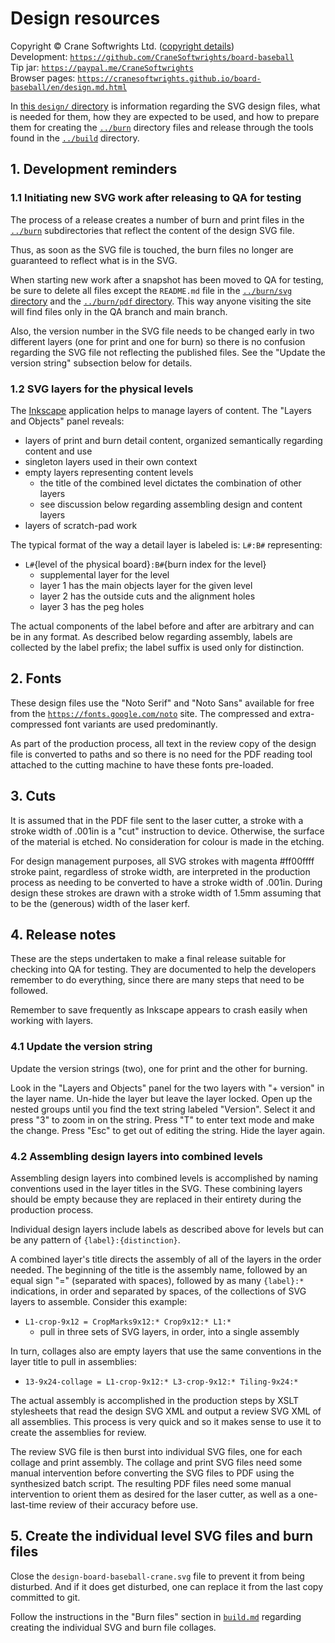 # Design resources

Copyright © Crane Softwrights Ltd. ([copyright details](../LICENSE))  
Development: [`https://github.com/CraneSoftwrights/board-baseball`](https://github.com/CraneSoftwrights/board-baseball)  
Tip jar: [`https://paypal.me/CraneSoftwrights`](https://paypal.me/CraneSoftwrights)  
Browser pages: [`https://cranesoftwrights.github.io/board-baseball/en/design.md.html`](https://cranesoftwrights.github.io/board-baseball/en/design.md.html)  

In [this `design/` directory](../design) is information regarding the SVG design files, what is needed for them, how they are expected to be used, and how to prepare them for creating the [`../burn`](burn.md) directory files and release through the tools found in the [`../build`](build.md) directory.

## 1. Development reminders

### 1.1 Initiating new SVG work after releasing to QA for testing

The process of a release creates a number of burn and print files in the [`../burn`](../burn) subdirectories that reflect the content of the design SVG file.

Thus, as soon as the SVG file is touched, the burn files no longer are guaranteed to reflect what is in the SVG.

When starting new work after a snapshot has been moved to QA for testing, be sure to delete all files except the `README.md` file in the [`../burn/svg` directory](../burn/svg) and the [`../burn/pdf` directory](../burn/pdf). This way anyone visiting the site will find files only in the QA branch and main branch.

Also, the version number in the SVG file needs to be changed early in two different layers (one for print and one for burn) so there is no confusion regarding the SVG file not reflecting the published files. See the "Update the version string" subsection below for details.

### 1.2 SVG layers for the physical levels

The [Inkscape](https://inkscape.org) application helps to manage layers of content. The "Layers and Objects" panel reveals:

- layers of print and burn detail content, organized semantically regarding content and use
- singleton layers used in their own context
- empty layers representing content levels
  - the title of the combined level dictates the combination of other layers
  - see discussion below regarding assembling design and content layers
- layers of scratch-pad work

The typical format of the way a detail layer is labeled is: `L#:B#` representing:

- `L#`{level of the physical board}`:B#`{burn index for the level}
   - supplemental layer for the level
   - layer 1 has the main objects layer for the given level
   - layer 2 has the outside cuts and the alignment holes
   - layer 3 has the peg holes

The actual components of the label before and after are arbitrary and can be in any format. As described below regarding assembly, labels are collected by the label prefix; the label suffix is used only for distinction.

## 2. Fonts

These design files use the "Noto Serif" and "Noto Sans" available for free from the [`https://fonts.google.com/noto`](https://fonts.google.com/noto) site. The compressed and extra-compressed font variants are used predominantly.

As part of the production process, all text in the review copy of the design file is converted to paths and so there is no need for the PDF reading tool attached to the cutting machine to have these fonts pre-loaded.

## 3. Cuts

It is assumed that in the PDF file sent to the laser cutter, a stroke with a stroke width of .001in is a "cut" instruction to device. Otherwise, the surface of the material is etched. No consideration for colour is made in the etching.

For design management purposes, all SVG strokes with magenta #ff00ffff stroke paint, regardless of stroke width, are interpreted in the production process as needing to be converted to have a stroke width of .001in. During design these strokes are drawn with a stroke width of 1.5mm assuming that to be the (generous) width of the laser kerf. 

## 4. Release notes

These are the steps undertaken to make a final release suitable for checking into QA for testing. They are documented to help the developers remember to do everything, since there are many steps that need to be followed.

Remember to save frequently as Inkscape appears to crash easily when working with layers.

### 4.1 Update the version string

Update the version strings (two), one for print and the other for burning. 

Look in the "Layers and Objects" panel for the two layers with "+ version" in the layer name. Un-hide the layer but leave the layer locked. Open up the nested groups until you find the text string labeled "Version". Select it and press "3" to zoom in on the string. Press "T" to enter text mode and make the change. Press "Esc" to get out of editing the string. Hide the layer again.

### 4.2 Assembling design layers into combined levels

Assembling design layers into combined levels is accomplished by naming conventions used in the layer titles in the SVG. These combining layers should be empty because they are replaced in their entirety during the production process.

Individual design layers include labels as described above for levels but can be any pattern of `{label}:{distinction}`.

A combined layer's title directs the assembly of all of the layers in the order needed. The beginning of the title is the assembly name, followed by an equal sign "=" (separated with spaces), followed by as many `{label}:*` indications, in order and separated by spaces, of the collections of SVG layers to assemble. Consider this example:

- `L1-crop-9x12 = CropMarks9x12:* Crop9x12:* L1:*`
  - pull in three sets of SVG layers, in order, into a single assembly

In turn, collages also are empty layers that use the same conventions in the layer title to pull in assemblies:

- `13-9x24-collage = L1-crop-9x12:* L3-crop-9x12:* Tiling-9x24:*`

The actual assembly is accomplished in the production steps by XSLT stylesheets that read the design SVG XML and output a review SVG XML of all assemblies. This process is very quick and so it makes sense to use it to create the assemblies for review.

The review SVG file is then burst into individual SVG files, one for each collage and print assembly. The collage and print SVG files need some manual intervention before converting the SVG files to PDF using the synthesized batch script. The resulting PDF files need some manual intervention to orient them as desired for the laser cutter, as well as a one-last-time review of their accuracy before use.

## 5. Create the individual level SVG files and burn files

Close the `design-board-baseball-crane.svg` file to prevent it from being disturbed. And if it does get disturbed, one can replace it from the last copy committed to git.

Follow the instructions in the "Burn files" section in [`build.md`](build.md) regarding creating the individual SVG and burn file collages.


